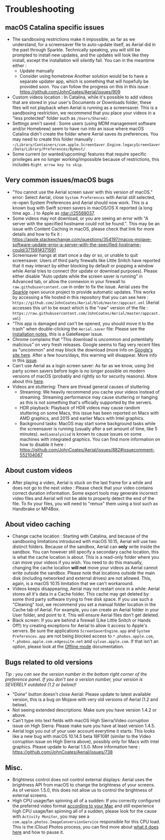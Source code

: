 # Troubleshooting

## macOS Catalina specific issues

- The sandboxing restrictions make it impossible, as far as we understand, for a screensaver file to auto-update itself, as Aerial did in the past through Sparkle. Technically speaking, you will still be prompted to install new updates, and the updates will look like they install, except the installation will silently fail. You can in the meantime either :
  - Update manually
  - Consider using homebrew
Another solution would be to have a separate updater app, which is something that will hopefully be provided soon. You can follow the progress on this in this issue : https://github.com/JohnCoates/Aerial/issues/909
- Custom videos location : In Catalina, while it's possible to add videos that are stored in your user's Documents or Downloads folder, these files will not playback when Aerial is running as a screensaver. This is a sandboxing restriction, we recommend that you place your videos in a "less protected" folder such as `/Users/Shared/`.
- Settings aren't saved : Some users (using MDM management software and/or Homebrew) seem to have run into an issue where macOS Catalina didn't create the folder where Aerial saves its preferences. You may need to create this folder manually : `~/Library/Containers/com.apple.ScreenSaver.Engine.legacyScreenSaver/Data/Library/Preferences/ByHost/`
- Some current (or wanted/upcoming) features that require specific privileges are no longer working/impossible because of restrictions, this includes `Right arrow key to skip`.

## Very common issues/macOS bugs

- "You cannot use the Aerial screen saver with this version of macOS." error: Select Aerial, close `System Preferences` with Aerial still selected, re-open System Preferences and Aerial should now work. This is a known bug with Swift screen savers in macOS/OS X reported (a long time ago...) to Apple as [rdar://25569037](http://www.openradar.me/25569037).
- Some videos may not download, or you are seeing an error with "A server with the specified hostname could not be found.". This may be an issue with Content Caching in macOS, please check that link for more details and how to fix it : https://apple.stackexchange.com/questions/354197/macos-mojave-software-update-error-a-server-with-the-specified-hostname-could/371591#371591
- Screensaver hangs at start once a day or so, or unable to quit screensaver. Users of third party firewalls like Little Snitch have reported that it may interact by either blocking by default or popping a window while Aerial tries to connect (for update or download purposes). Please either disable "Auto update while the screen saver is running" in Advanced tab, or allow the connexion in your firewall to `raw.githubusercontent.com` in order to fix the issue. Aerial uses the [Sparkle](https://sparkle-project.org) open source project to provide automatic updates. This works by accessing a file hosted in this repository that you can see here : `https://github.com/JohnCoates/Aerial/blob/master/appcast.xml` (Aerial accesses this url to be exact which is the "raw" version of the file : `https://raw.githubusercontent.com/JohnCoates/Aerial/master/appcast.xml`)
- "This app is damaged and can't be opened, you should move it to the trash" when double-clicking the `Aerial.saver` file: Please see the [installation notes](Installation.md), this is a GateKeeper issue.
- Chrome complains that "This download is uncommon and potentilally malicious" on very fresh releases. Google seems to flag very recent files as "uncommon" and may block the download (more info on [Google's site here](https://support.google.com/chrome/answer/6261569). After a few hours/days, this warning will disappear. More info in this [issue](https://github.com/JohnCoates/Aerial/issues/759#issuecomment-489616050).
- Can't use Aerial as a login screen saver: As far as we know, using 3rd party screen savers before login is no longer possible on modern versions of macOS (probably and rightly so for security reasons). More about this [here](https://github.com/JohnCoates/Aerial/issues/571).
- Videos are stuttering: There are thread general causes of stuttering
  + Streaming: We heavily recommend you cache your videos instead of streaming. Streaming performance may cause stuttering or hanging as this is not something that's officially supported by the servers. 
  + HDR playback: Playback of HDR videos may cause random stuttering on some Macs, this issue has been reported on Macs with AMD graphics, and 2015 and earlier Macs with Intel graphics.
  + Background tasks: MacOS may start some background tasks while the screensaver is running (usually after a set amount of time, like 5 minutes). `mediaanalysisd` is known to cause issues on some machines with integrated graphics. You can find more information on how to disable it here : https://github.com/JohnCoates/Aerial/issues/882#issuecomment-552104067

## About custom videos

- After playing a video, Aerial is stuck on the last frame for a while and does not go to the next video : Please check that your video contains correct duration information. Some export tools may generate incorrect video files and Aerial will not be able to properly detect the end of the file. To fix your files, you will need to "remux" them using a tool such as Handbrake or MP4Box.

## About video caching

- Change cache location : Starting with Catalina, and because of the sandboxing limitations introduced with macOS 10.15, Aerial will use two distinct folders. Because of the sandbox, Aerial can **only** write inside the sandbox. You can however still specify a secondary cache location, this is what the cache location is about. This is a read-only folder where you can move your videos if you wish. You need to do this manually, changing the cache location **will not** move your videos as Aerial cannot write outside the sandbox. Please note that locations outside the main disk (including networked and external drives) are not allowed. This, again, is a macOS 10.15 limitation that we can't workaround.  
- Videos keeps disappearing, Aerial may not restart once in a while: Aerial stores all it's data in a Cache folder. This cache may get deleted by some third party software trying to free disk space. If you use such a "Cleaning" tool, we recommend you set a manual folder location in the Cache tab of Aerial. For example, you can create an Aerial folder in your User folder, and point to it. This will ensure Aerial files don't get deleted.
- Black screen: If you are behind a firewall (Like Little Snitch or Hands Off!) try creating exceptions for Aerial to allow it access to Apple's servers. Be sure the applications `ScreenSaverEngine.app` and `System Preferences.app` are not being blocked access to `*.phobos.apple.com`, `*.phobos.apple.com.edgesuite.net` and `sylvan.apple.com`. If that isn't an option, please look at the [Offline mode](OfflineMode.md) documentation.

## Bugs related to old versions
*Tip : you can see the version number in the bottom right corner of the preference panel. If you don't see a version number, your version is SEVERELY outdated (1.2 or below)!*

- "Done" button doesn't close Aerial: Please update to latest available version, this is a bug on Mojave with very old versions of Aerial (1.2 and below).
- Not seeing extended descriptions: Make sure you have version 1.4.2 or above.
- Can't type into text fields with macOS High Sierra/Video corruption issue on High Sierra: Please make sure you have at least version 1.4.5.
- Aerial logs you out of your user account everytime it starts: This looks like a new bug with macOS 10.14.5 beta 18F108f (similar to the Video corruption issue on High Sierra above), possibly only for Macs with Intel graphics. Please update to Aerial 1.5.0. More information here : https://github.com/JohnCoates/Aerial/issues/738

## Misc.

- Brightness control does not control external displays: Aerial uses the brightness API from macOS to change the brightness of your screens. As of version 1.5.0, this does not allow us to control the brightness of external screens.
- High CPU usage/fan spinning all of a sudden: If you correctly configured the preferred video format [according to your Mac](HardwareDecoding.md) and still experience high CPU usage/fan spinning all of a sudden, please look for the cause with `Activity Monitor`, you may see a `com.apple.photos.ImageConversionService` responsible for this CPU load. This is the iCloud Photos process, you can find more about [what it does here](https://support.apple.com/en-gu/HT204264) and how to pause it.

